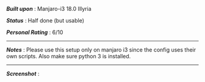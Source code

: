 _**Built upon**_ : Manjaro-i3 18.0 Illyria

_**Status**_ : Half done (but usable)

_**Personal Rating**_ : 6/10

---
_**Notes**_ :
Please use this setup only on manjaro i3 since the config uses their own scripts. Also make sure python 3 is installed.

---

_**Screenshot**_ :
